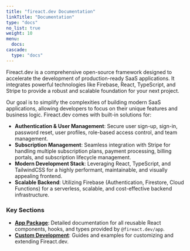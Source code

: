 ```yaml
---
title: "fireact.dev Documentation"
linkTitle: "Documentation"
type: "docs"
no_list: true
weight: 10
menu:
  docs:
cascade:
  type: "docs"
---
```


Fireact.dev is a comprehensive open-source framework designed to accelerate the development of production-ready SaaS applications. It integrates powerful technologies like Firebase, React, TypeScript, and Stripe to provide a robust and scalable foundation for your next project.

Our goal is to simplify the complexities of building modern SaaS applications, allowing developers to focus on their unique features and business logic. Fireact.dev comes with built-in solutions for:

*   **Authentication & User Management**: Secure user sign-up, sign-in, password reset, user profiles, role-based access control, and team management.
*   **Subscription Management**: Seamless integration with Stripe for handling multiple subscription plans, payment processing, billing portals, and subscription lifecycle management.
*   **Modern Development Stack**: Leveraging React, TypeScript, and TailwindCSS for a highly performant, maintainable, and visually appealing frontend.
*   **Scalable Backend**: Utilizing Firebase (Authentication, Firestore, Cloud Functions) for a serverless, scalable, and cost-effective backend infrastructure.

### Key Sections

*   **[App Package](/app/)**: Detailed documentation for all reusable React components, hooks, and types provided by `@fireact.dev/app`.
*   **[Custom Development](/custom-development/)**: Guides and examples for customizing and extending Fireact.dev.

